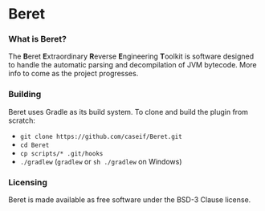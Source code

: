 # Beret #

### What is Beret? ###

The **B**eret **E**xtraordinary **R**everse **E**ngineering **T**oolkit is software designed to handle the automatic
parsing and decompilation of JVM bytecode. More info to come as the project progresses.

### Building ###

Beret uses Gradle as its build system. To clone and build the plugin from scratch:

- `git clone https://github.com/caseif/Beret.git`
- `cd Beret`
- `cp scripts/* .git/hooks`
- `./gradlew` (`gradlew` or `sh ./gradlew` on Windows)

### Licensing ###

Beret is made available as free software under the BSD-3 Clause license.
